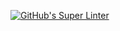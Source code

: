 [![GitHub's Super Linter](https://github.com/ICS20-Programming-davidu/major-assignment-01/workflows/GitHub's%20Super%20Linter/badge.svg)](https://github.com/ICS20-Programming-davidu/major-assignment-01/actions)